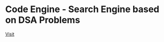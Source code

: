 
# Code Engine - Search Engine based on DSA Problems

[Visit](http://codeengine.us-east-1.elasticbeanstalk.com/)

